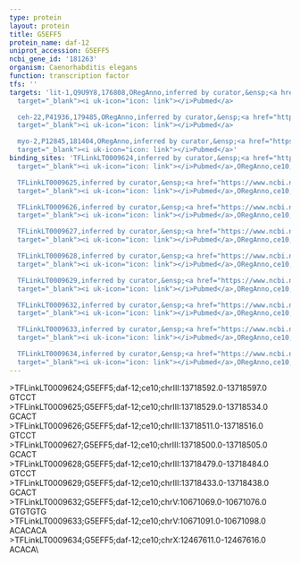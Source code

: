 ```yaml
---
type: protein
layout: protein
title: G5EFF5
protein_name: daf-12
uniprot_accession: G5EFF5
ncbi_gene_id: '181263'
organism: Caenorhabditis elegans
function: transcription factor
tfs: ''
targets: 'lit-1,Q9U9Y8,176808,ORegAnno,inferred by curator,&ensp;<a href="https://www.ncbi.nlm.nih.gov/pubmed/?term=15489294%5Buid%5D"
  target="_blank"><i uk-icon="icon: link"></i>Pubmed</a>

  ceh-22,P41936,179485,ORegAnno,inferred by curator,&ensp;<a href="https://www.ncbi.nlm.nih.gov/pubmed/?term=15375261%5Buid%5D"
  target="_blank"><i uk-icon="icon: link"></i>Pubmed</a>

  myo-2,P12845,181404,ORegAnno,inferred by curator,&ensp;<a href="https://www.ncbi.nlm.nih.gov/pubmed/?term=15375261%5Buid%5D"
  target="_blank"><i uk-icon="icon: link"></i>Pubmed</a>'
binding_sites: 'TFLinkLT0009624,inferred by curator,&ensp;<a href="https://www.ncbi.nlm.nih.gov/pubmed/?term=15489294%5Buid%5D"
  target="_blank"><i uk-icon="icon: link"></i>Pubmed</a>,ORegAnno,ce10,chrIII,13718592,13718597,-

  TFLinkLT0009625,inferred by curator,&ensp;<a href="https://www.ncbi.nlm.nih.gov/pubmed/?term=15489294%5Buid%5D"
  target="_blank"><i uk-icon="icon: link"></i>Pubmed</a>,ORegAnno,ce10,chrIII,13718529,13718534,-

  TFLinkLT0009626,inferred by curator,&ensp;<a href="https://www.ncbi.nlm.nih.gov/pubmed/?term=15489294%5Buid%5D"
  target="_blank"><i uk-icon="icon: link"></i>Pubmed</a>,ORegAnno,ce10,chrIII,13718511,13718516,-

  TFLinkLT0009627,inferred by curator,&ensp;<a href="https://www.ncbi.nlm.nih.gov/pubmed/?term=15489294%5Buid%5D"
  target="_blank"><i uk-icon="icon: link"></i>Pubmed</a>,ORegAnno,ce10,chrIII,13718500,13718505,-

  TFLinkLT0009628,inferred by curator,&ensp;<a href="https://www.ncbi.nlm.nih.gov/pubmed/?term=15489294%5Buid%5D"
  target="_blank"><i uk-icon="icon: link"></i>Pubmed</a>,ORegAnno,ce10,chrIII,13718479,13718484,-

  TFLinkLT0009629,inferred by curator,&ensp;<a href="https://www.ncbi.nlm.nih.gov/pubmed/?term=15489294%5Buid%5D"
  target="_blank"><i uk-icon="icon: link"></i>Pubmed</a>,ORegAnno,ce10,chrIII,13718433,13718438,-

  TFLinkLT0009632,inferred by curator,&ensp;<a href="https://www.ncbi.nlm.nih.gov/pubmed/?term=15375261%5Buid%5D"
  target="_blank"><i uk-icon="icon: link"></i>Pubmed</a>,ORegAnno,ce10,chrV,10671069,10671076,+

  TFLinkLT0009633,inferred by curator,&ensp;<a href="https://www.ncbi.nlm.nih.gov/pubmed/?term=15375261%5Buid%5D"
  target="_blank"><i uk-icon="icon: link"></i>Pubmed</a>,ORegAnno,ce10,chrV,10671091,10671098,+

  TFLinkLT0009634,inferred by curator,&ensp;<a href="https://www.ncbi.nlm.nih.gov/pubmed/?term=15375261%5Buid%5D"
  target="_blank"><i uk-icon="icon: link"></i>Pubmed</a>,ORegAnno,ce10,chrX,12467611,12467616,+'
---
```

\>TFLinkLT0009624;G5EFF5;daf-12;ce10;chrIII:13718592.0-13718597.0\GTCCT\\>TFLinkLT0009625;G5EFF5;daf-12;ce10;chrIII:13718529.0-13718534.0\GCACT\\>TFLinkLT0009626;G5EFF5;daf-12;ce10;chrIII:13718511.0-13718516.0\GTCCT\\>TFLinkLT0009627;G5EFF5;daf-12;ce10;chrIII:13718500.0-13718505.0\GCACT\\>TFLinkLT0009628;G5EFF5;daf-12;ce10;chrIII:13718479.0-13718484.0\GTCCT\\>TFLinkLT0009629;G5EFF5;daf-12;ce10;chrIII:13718433.0-13718438.0\GCACT\\>TFLinkLT0009632;G5EFF5;daf-12;ce10;chrV:10671069.0-10671076.0\GTGTGTG\\>TFLinkLT0009633;G5EFF5;daf-12;ce10;chrV:10671091.0-10671098.0\ACACACA\\>TFLinkLT0009634;G5EFF5;daf-12;ce10;chrX:12467611.0-12467616.0\ACACA\
